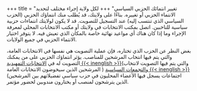 +++
title = "تغيير انتمائك الحزبي السياسي"
+++
لكل ولاية إجراء مختلف لتحديد الانتماء الحزبي أو تغييره. بناءًا على ولايتك، قد يُطلب منك انتماؤك الحزبي (الحزب السياسي الذي تنتسب إليه) عند التسجيل للتصويت. قد لا يكون لولايتك انتماءات حزبية سياسية للناخبين. اتصل بمكتب الانتخابات في ولايتك أو مكتب الانتخابات المحلي لمعرفة الإجراء وما إذا كان هناك أي مواعيد نهائية خاصة بالمكان الذي تعيش فيه. لا يتوفر اختيار الانتماء الحزبي في جميع الولايات.

بغض النظر عن الحزب الذي تختاره، فإن عملية التصويت هي نفسها في الانتخابات العامة، والتي يتم فيها انتخاب المرشحين للمناصب. يؤثر انتماؤك الحزبي على من يمكنك التصويت له في [الانتخابات التمهيدية {{< inenglish >}}](https://www.usa.gov/election#item-37162)(والتي يتم فيها التصويت لانتخاب المرشحين الذين سيخوضون الانتخابات العامة ) و[التجمعات السياسية {{< inenglish >}}](https://www.usa.gov/election#item-37162)  (اجتماعات یسجل فیھا الأعضاء المحلیون في حزب سیاسي تفضیلاتھم بین المرشحین الذین یترشحون لمنصب أو یختارون مندوبین لحضور مؤتمر.